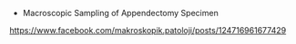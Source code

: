 * Macroscopic Sampling of Appendectomy Specimen

https://www.facebook.com/makroskopik.patoloji/posts/124716961677429

